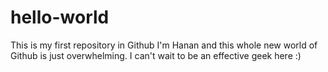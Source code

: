 # hello-world
This is my first repository in Github
I'm Hanan and this whole new world of Github is just overwhelming. I can't wait to be an effective geek here :)
